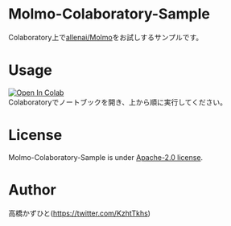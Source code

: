 # Molmo-Colaboratory-Sample
Colaboratory上で[allenai/Molmo](https://huggingface.co/collections/allenai/molmo-66f379e6fe3b8ef090a8ca19)をお試しするサンプルです。<bR>

# Usage
[![Open In Colab](https://colab.research.google.com/assets/colab-badge.svg)](https://colab.research.google.com/github/Kazuhito00/Molmo-Colaboratory-Sample/blob/main/Molmo-Colaboratory-Sample.ipynb)<br>
Colaboratoryでノートブックを開き、上から順に実行してください。

# License 
Molmo-Colaboratory-Sample is under [Apache-2.0 license](LICENSE).

# Author
高橋かずひと(https://twitter.com/KzhtTkhs)
